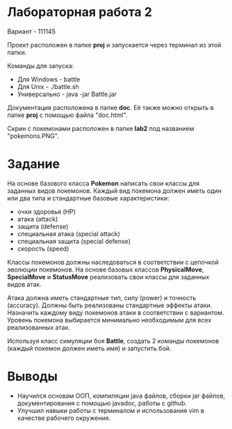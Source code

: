 # Лабораторная работа 2
Вариант - 111145

Проект расположен в папке **proj** и запускается через терминал из этой папки. 

Команды для запуска:
- Для Windows - battle
- Для Unix - ./battle.sh
- Универсально - java -jar Battle.jar

Документация расположена в папке **doc**. Её также можно открыть в папке **proj** с помощью файла "doc.html".

Скрин с покемонами расположен в папке **lab2** под названием "pokemons.PNG".

# Задание

На основе базового класса **Pokemon** написать свои классы для заданных видов покемонов. Каждый вид покемона должен иметь один или два типа и стандартные базовые характеристики:

- очки здоровья (HP)
- атака (attack)
- защита (defense)
- специальная атака (special attack)
- специальная защита (special defense)
- скорость (speed)

Классы покемонов должны наследоваться в соответствии с цепочкой эволюции покемонов. На основе базовых классов **PhysicalMove**, **SpecialMove** и **StatusMove** реализовать свои классы для заданных видов атак.

Атака должна иметь стандартные тип, силу (power) и точность (accuracy). Должны быть реализованы стандартные эффекты атаки. Назначить каждому виду покемонов атаки в соответствии с вариантом. Уровень покемона выбирается минимально необходимым для всех реализованных атак.

Используя класс симуляции боя **Battle**, создать 2 команды покемонов (каждый покемон должен иметь имя) и запустить бой.

# Выводы
- Научился основам ООП, компиляции java файлов, сборки jar файлов, документирования с помощью javadoc, работы с github.
- Улучшил навыки работы с терминалом и использования vim в качестве рабочего окружения.
